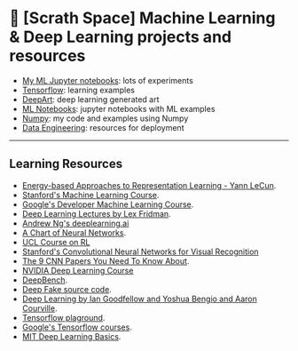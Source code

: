 # 🤖 [Scrath Space]  Machine Learning & Deep Learning projects and resources


* [My ML Jupyter notebooks](https://github.com/bt3gl-labs/Scratch-Space-Machine-Learning-Projects-and-Research/tree/master/ml_notebooks): lots of experiments
* [Tensorflow](https://github.com/bt3gl-labs/Scratch-Space-Machine-Learning-Projects-and-Research/tree/master/tensorflow_examples): learning examples
* [DeepArt](https://github.com/bt3gl-labs/Scratch-Space-Machine-Learning-Projects-and-Research/tree/master/deep_art): deep learning generated art
* [ML Notebooks](https://github.com/bt3gl-labs/Scratch-Space-Machine-Learning-Projects-and-Research/tree/master/ml_notebooks): jupyter notebooks with ML examples
* [Numpy](https://github.com/bt3gl-labs/Scratch-Space-Machine-Learning-Projects-and-Research/tree/master/numpy_examples): my code and examples using Numpy
* [Data Engineering](https://github.com/bt3gl-labs/Scratch-Space-Machine-Learning-Projects-and-Research/tree/master/data-engineering): resources for deployment



---------

## Learning Resources


* [Energy-based Approaches to Representation Learning - Yann LeCun](https://www.youtube.com/watch?v=m17B-cXcZFI&amp=&t=524s).
* [Stanford's Machine Learning Course](http://cs229.stanford.edu/).
* [Google's Developer Machine Learning Course](https://developers.google.com/machine-learning).
* [Deep Learning Lectures by Lex Fridman](https://www.youtube.com/watch?v=O5xeyoRL95U&list=PLrAXtmErZgOeiKm4sgNOknGvNjby9efdf).
* [Andrew Ng's deeplearning.ai](https://www.deeplearning.ai/deep-learning-specialization/)
* [A Chart of Neural Networks](http://www.asimovinstitute.org/neural-network-zoo/).
* [UCL Course on RL](http://www0.cs.ucl.ac.uk/staff/d.silver/web/Teaching.html)
* [Stanford's Convolutional Neural Networks for Visual Recognition](http://cs231n.stanford.edu/)
* [The 9 CNN Papers You Need To Know About](https://adeshpande3.github.io/adeshpande3.github.io/The-9-Deep-Learning-Papers-You-Need-To-Know-About.html).
* [NVIDIA Deep Learning Course](https://www.youtube.com/playlist?list=PL5B692fm6--tI-ijknnVZWbXU2H4JpSYe)
* [DeepBench](https://github.com/baidu-research/DeepBench).
* [Deep Fake source code](https://github.com/deepfakes/faceswap/).
* [Deep Learning by Ian Goodfellow and Yoshua Bengio and Aaron Courville](http://www.deeplearningbook.org/).
* [Tensorflow plaground](http://playground.tensorflow.org).
* [Google's Tensorflow courses](https://www.tensorflow.org/).
* [MIT Deep Learning Basics](https://medium.com/tensorflow/mit-deep-learning-basics-introduction-and-overview-with-tensorflow-355bcd26baf0).



